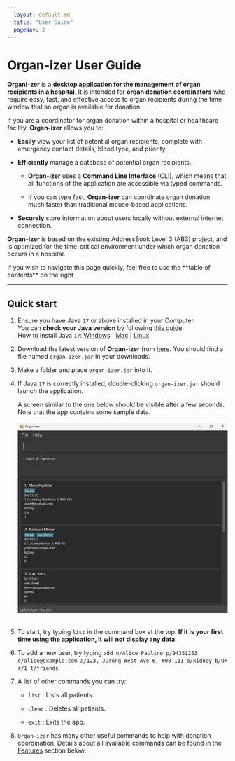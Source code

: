 ```yaml
---
  layout: default.md
  title: "User Guide"
  pageNav: 3
---
```


# Organ-izer User Guide

**Organi-zer** is a **desktop application for the management of organ recipients in a hospital**.
It is intended for **organ donation coordinators** who require easy, fast, and effective access to organ recipients
during the time window that an organ is available for donation.

If you are a coordinator for organ donation within a hospital or healthcare facility, **Organ-izer** allows you to:

* **Easily** view your list of potential organ recipients, complete with emergency contact details, blood type, and priority.

* **Efficiently** manage a database of potential organ recipients.

    * **Organ-izer** uses a **Command Line Interface** (CLI), which means that all functions of the application are accessible via typed commands.

    * If you can type fast, **Organ-izer** can coordinate organ donation much faster than traditional mouse-based applications.

* **Securely** store information about users locally without external internet connection.

**Organ-izer** is based on the existing AddressBook Level 3 (AB3) project, and is optimized for the time-critical environment under which organ donation occurs in a hospital.

<box type="info" seamless>
If you wish to navigate this page quickly, feel free to use the **table of contents** on the right
</box>

<!-- * Table of Contents -->

<page-nav-print />

--------------------------------------------------------------------------------------------------------------------

## Quick start

1. Ensure you have Java `17` or above installed in your Computer.<br>
   <box type="info" seamless>
   You can **check your Java version** by following [this guide](#https://www.java.com/en/download/help/version_manual.html). <br>
   How to install Java `17`: [Windows](https://se-education.org/guides/tutorials/javaInstallationWindows.html) | [Mac](https://se-education.org/guides/tutorials/javaInstallationMac.html) | [Linux](https://se-education.org/guides/tutorials/javaInstallationLinux.html)
   </box>

1. Download the latest version of **Organ-izer** from [here](https://github.com/AY2526S1-CS2103T-T17-3/tp/releases). You should find a file named `organ-izer.jar` in your downloads.

1. Make a folder and place `organ-izer.jar` into it.

1. If Java `17` is correctly installed, double-clicking `organ-izer.jar` should launch the application. <br>

   A screen similar to the one below should be visible after a few seconds. Note that the app contains some sample data.<br><br>
   ![Ui](images/Ui.png)
   <br><br>

1. To start, try typing `list` in the command box at the top. **If it is your first time using the application, it will not display any data**.

1. To add a new user, try typing `
add n/Alice Pauline p/94351253 e/alice@example.com a/123, Jurong West Ave 6, #08-111 o/kidney b/O+ r/1 t/friends
`
1. A list of other commands you can try:
    * `list` : Lists all patients.

    * `clear` : Deletes all patients.

    * `exit` : Exits the app.

1. `Organ-izer` has many other useful commands to help with donation coordination. Details about all available commands can be found in the [Features](#features) section below.

<box type="info" seamless>
